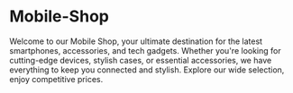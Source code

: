 # Mobile-Shop
Welcome to our Mobile Shop, your ultimate destination for the latest smartphones, accessories, and tech gadgets. Whether you're looking for cutting-edge devices, stylish cases, or essential accessories, we have everything to keep you connected and stylish. Explore our wide selection, enjoy competitive prices.
